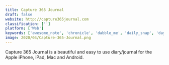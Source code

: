 ```yaml
---
title: Capture 365 Journal
draft: false 
website: http://capture365journal.com
classification: ['']
platform: ['Web']
keywords: ['awesome_note', 'chronicle', 'dabble_me', 'daily_snap', 'day_one', 'diaro', 'everyday_looper', 'journaley', 'journey', 'life_journal', 'lifeograph', 'mempad', 'moment_diary', 'momento', 'nomie', 'ourdays', 'penzu', 'rednotebook', 'see_how_you_eat', 'selfie_a_day', 'somnote']
image: 2020/04/Capture-365-Journal.png
---
```

Capture 365 Journal is a beautiful and easy to use diary/journal for the Apple iPhone, iPad, Mac and Android.